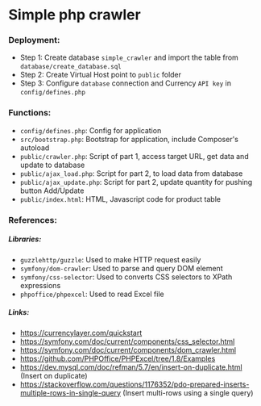 # Simple php crawler 

### Deployment:
- Step 1: Create database `simple_crawler` and import the table from `database/create_database.sql`
- Step 2: Create Virtual Host point to `public` folder
- Step 3: Configure `database` connection and Currency `API key` in `config/defines.php`

### Functions:
- `config/defines.php`: Config for application
- `src/bootstrap.php`: Bootstrap for application, include Composer's autoload
- `public/crawler.php`: Script of part 1, access target URL, get data and update to database
- `public/ajax_load.php`: Script for part 2, to load data from database
- `public/ajax_update.php`: Script for part 2, update quantity for pushing button Add/Update
- `public/index.html`: HTML, Javascript code for product table

### References:

##### Libraries:
- `guzzlehttp/guzzle`: Used to make HTTP request easily
- `symfony/dom-crawler`: Used to parse and query DOM element
- `symfony/css-selector`: Used to converts CSS selectors to XPath expressions 
- `phpoffice/phpexcel`: Used to read Excel file


##### Links:
- https://currencylayer.com/quickstart
- https://symfony.com/doc/current/components/css_selector.html
- https://symfony.com/doc/current/components/dom_crawler.html
- https://github.com/PHPOffice/PHPExcel/tree/1.8/Examples
- https://dev.mysql.com/doc/refman/5.7/en/insert-on-duplicate.html (Insert on duplicate)
- https://stackoverflow.com/questions/1176352/pdo-prepared-inserts-multiple-rows-in-single-query (Insert multi-rows using a single query)
